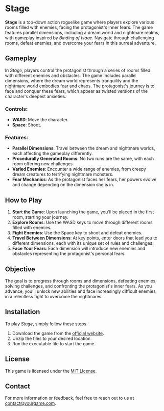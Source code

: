 # Stage

**Stage** is a top-down action roguelike game where players explore various rooms filled with enemies, facing the protagonist's inner fears. The game features parallel dimensions, including a dream world and nightmare realms, with gameplay inspired by *Binding of Isaac*. Navigate through challenging rooms, defeat enemies, and overcome your fears in this surreal adventure.

## Gameplay

In *Stage*, players control the protagonist through a series of rooms filled with different enemies and obstacles. The game includes parallel dimensions, where the dream world represents tranquility and the nightmare world embodies fear and chaos. The protagonist's journey is to face and conquer these fears, which appear as twisted versions of the character's deepest anxieties.

### Controls:
- **WASD**: Move the character.
- **Space**: Shoot.

### Features:
- **Parallel Dimensions**: Travel between the dream and nightmare worlds, each affecting the gameplay differently.
- **Procedurally Generated Rooms**: No two runs are the same, with each room offering new challenges.
- **Varied Enemies**: Encounter a wide range of enemies, from creepy dream creatures to terrifying nightmare monsters.
- **Fear Mechanics**: As the protagonist faces her fears, her powers evolve and change depending on the dimension she is in.

## How to Play

1. **Start the Game**: Upon launching the game, you’ll be placed in the first room, starting your journey.
2. **Explore Rooms**: Use the WASD keys to move through different rooms filled with enemies.
3. **Fight Enemies**: Use the Space key to shoot and defeat enemies.
4. **Travel Between Dimensions**: At key points, enter doors that lead you to different dimensions, each with its unique set of rules and challenges.
5. **Face Your Fears**: Each dimension will introduce new enemies and obstacles representing the protagonist's personal fears.

## Objective

The goal is to progress through rooms and dimensions, defeating enemies, solving challenges, and confronting the protagonist's inner fears. As you advance, you’ll unlock new abilities and face increasingly difficult enemies in a relentless fight to overcome the nightmares.

## Installation

To play *Stage*, simply follow these steps:

1. Download the game from the [official website](#).
2. Unzip the files to your desired location.
3. Run the executable file to start the game.

## License

This game is licensed under the [MIT License](LICENSE).

## Contact

For more information or feedback, feel free to reach out to us at [contact@yourgame.com](mailto:contact@yourgame.com).
